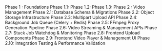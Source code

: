 Phase 1  : Foundations
Phase 1.1:
Phase 1.2:
Phase 1.3:
Phase 2  : Video Management
Phase 2.1: Database Schema & Migrations
Phase 2.2: Object Storage Infrastructure
Phase 2.3: Multipart Upload API
Phase 2.4: Background Job Queue (Celery + Redis)
Phase 2.5: FFmpeg Proxy Generation Pipeline
Phase 2.6: Video Streaming & Management APIs
Phase 2.7: Stuck Job Watchdog & Monitoring
Phase 2.8: Frontend Upload Components
Phase 2.9: Frontend Video Player & Management UI
Phase 2.10: Integration Testing & Performance Validation